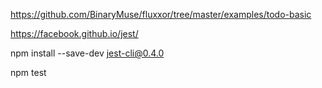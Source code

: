 https://github.com/BinaryMuse/fluxxor/tree/master/examples/todo-basic

https://facebook.github.io/jest/

npm install --save-dev jest-cli@0.4.0

npm test
